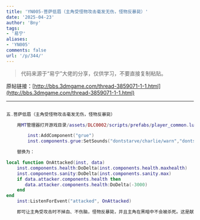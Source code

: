 ```yaml
---
title: 'YN005-菩萨低眉（主角受怪物攻击毫发无伤，怪物反暴毙）'
date: '2025-04-23'
author: 'Bny'
tags:
- '易宁'
aliases:
- 'YN005'
comments: false
url: '/p/344/'
---
```


> 代码来源于“易宁”大佬的分享，仅供学习，不要直接复制粘贴。

原帖链接：[http://bbs.3dmgame.com/thread-3859071-1-1.html](http://bbs.3dmgame.com/thread-3859071-1-1.html)

---

```lua  

五.菩萨低眉（主角受怪物攻击毫发无伤，怪物反暴毙）

	用MT管理器打开游戏目录/assets/DLC0002/scripts/prefabs/player_common.lua文件，将下列内容：

		inst:AddComponent("grue")
		inst.components.grue:SetSounds("dontstarve/charlie/warn","dontstarve/charlie/attack")

	替换为：

local function OnAttacked(inst, data)
	inst.components.health:DoDelta(inst.components.health.maxhealth)
	inst.components.sanity:DoDelta(inst.components.sanity.max)
	if data.attacker.components.health then
	   data.attacker.components.health:DoDelta(-3000)
	end
end
	inst:ListenForEvent("attacked", OnAttacked)

	即可让主角受攻击时不掉血、不伤脑，怪物反暴毙，并且主角在黑暗中不会被杀死。这是献给不杀生派玩家的礼物，慈悲也是一种力量。不要与“近卫军”一同修改

```  

